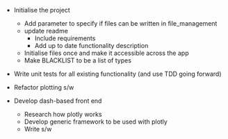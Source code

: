 - Initialise the project
    - Add parameter to specify if files can be written in file_management
    - update readme
        - Include requirements
        - Add up to date functionality description
    - Initialise files once and make it accessible across the app
    - Make BLACKLIST to be a list of types

- Write unit tests for all existing functionality (and use TDD going forward)
- Refactor plotting s/w
- Develop dash-based front end
    - Research how plotly works
    - Develop generic framework to be used with plotly
    - Write s/w
